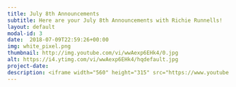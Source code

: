```yaml
---
title: July 8th Announcements
subtitle: Here are your July 8th Announcements with Richie Runnells!
layout: default
modal-id: 3 
date:  2018-07-09T22:59:26+00:00
img: white_pixel.png
thumbnail: http://img.youtube.com/vi/wwAexp6EHk4/0.jpg
alt: https://i4.ytimg.com/vi/wwAexp6EHk4/hqdefault.jpg
project-date: 
description: <iframe width="560" height="315" src="https://www.youtube.com/embed/wwAexp6EHk4" frameborder="0" allowfullscreen></iframe> 
---
```

